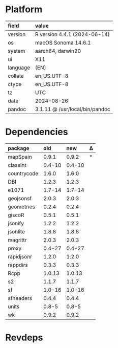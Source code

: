 # Platform

|field    |value                          |
|:--------|:------------------------------|
|version  |R version 4.4.1 (2024-06-14)   |
|os       |macOS Sonoma 14.6.1            |
|system   |aarch64, darwin20              |
|ui       |X11                            |
|language |(EN)                           |
|collate  |en_US.UTF-8                    |
|ctype    |en_US.UTF-8                    |
|tz       |UTC                            |
|date     |2024-08-26                     |
|pandoc   |3.1.11 @ /usr/local/bin/pandoc |

# Dependencies

|package     |old    |new    |Δ  |
|:-----------|:------|:------|:--|
|mapSpain    |0.9.1  |0.9.2  |*  |
|classInt    |0.4-10 |0.4-10 |   |
|countrycode |1.6.0  |1.6.0  |   |
|DBI         |1.2.3  |1.2.3  |   |
|e1071       |1.7-14 |1.7-14 |   |
|geojsonsf   |2.0.3  |2.0.3  |   |
|geometries  |0.2.4  |0.2.4  |   |
|giscoR      |0.5.1  |0.5.1  |   |
|jsonify     |1.2.2  |1.2.2  |   |
|jsonlite    |1.8.8  |1.8.8  |   |
|magrittr    |2.0.3  |2.0.3  |   |
|proxy       |0.4-27 |0.4-27 |   |
|rapidjsonr  |1.2.0  |1.2.0  |   |
|rappdirs    |0.3.3  |0.3.3  |   |
|Rcpp        |1.0.13 |1.0.13 |   |
|s2          |1.1.7  |1.1.7  |   |
|sf          |1.0-16 |1.0-16 |   |
|sfheaders   |0.4.4  |0.4.4  |   |
|units       |0.8-5  |0.8-5  |   |
|wk          |0.9.2  |0.9.2  |   |

# Revdeps

